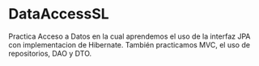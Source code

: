 # DataAccessSL
Practica Acceso a Datos en la cual aprendemos el uso de la interfaz JPA con implementacion de Hibernate. También practicamos MVC, el uso de repositorios, DAO y DTO.
